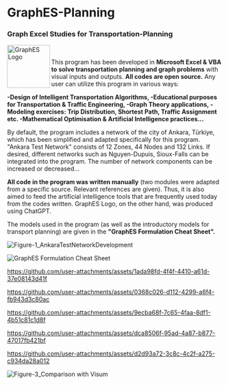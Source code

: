 # GraphES-Planning
### Graph Excel Studies for Transportation-Planning
<img align="left" src="https://github.com/user-attachments/assets/34887a71-cbe2-42dc-a9fa-5ba6c5dbb7d9" alt="GraphES Logo" width="100" height="100"> <br />



This program has been developed in **Microsoft Excel & VBA to solve transportation planning and graph problems** with visual inputs and outputs. **All codes are open source.** Any user can utilize this program in various ways:

**-Design of Intelligent Transportation Algorithms,
-Educational purposes for Transportation & Traffic Engineering,
-Graph Theory applications,
-Modeling exercises: Trip Distribution, Shortest Path, Traffic Assignment etc. 
-Mathematical Optimisation & Artificial Intelligence practices...**

By default, the program includes a network of the city of Ankara, Türkiye, which has been simplified and adapted specifically for this program. "Ankara Test Network" consists of 12 Zones, 44 Nodes and 132 Links. If desired, different networks such as Nguyen-Dupuis, Sioux-Falls can be integrated into the program. The number of network components can be increased or decreased...

**All code in the program was written manually** (two modules were adapted from a specific source. Relevant references are given). Thus, it is also aimed to feed the artificial intelligence tools that are frequently used today from the codes written. GraphES Logo, on the other hand, was produced using ChatGPT.

The models used in the program (as well as the introductory models for transport planning) are given in the **"GraphES Formulation Cheat Sheet".**

![Figure-1_AnkaraTestNetworkDevelopment](https://github.com/user-attachments/assets/98bdb367-5dc0-4202-a5bf-69842586092d)

![GraphES Formulation Cheat Sheet](https://github.com/user-attachments/assets/a1179d8f-d405-4a59-af8f-3424f438e9bf)



https://github.com/user-attachments/assets/1ada98fd-4f4f-4410-a61d-37e08143d41f




https://github.com/user-attachments/assets/0368c026-d112-4299-a6f4-fb943d3c80ac




https://github.com/user-attachments/assets/9ecba68f-7c65-4faa-8df1-4b51c81c1d8f




https://github.com/user-attachments/assets/dca8506f-95ad-4a87-b877-47017fb421bf




https://github.com/user-attachments/assets/d2d93a72-3c8c-4c2f-a275-c934da28a012


![Figure-3_Comparison with Visum](https://github.com/user-attachments/assets/8b8a1aaa-e069-44a9-b700-3f380c5d1dd5)
